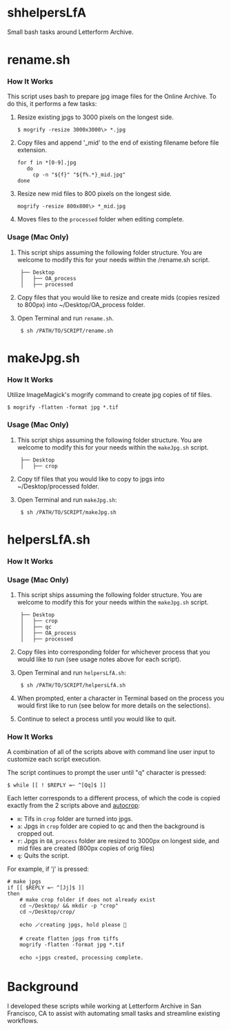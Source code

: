 # shhelpersLfA
 Small bash tasks around Letterform Archive.

# rename.sh

### How It Works
This script uses bash to prepare jpg image files for the Online Archive. To do this, it performs a few tasks: 

1. Resize existing jpgs to 3000 pixels on the longest side. 

       $ mogrify -resize 3000x3000\> *.jpg  
   
2. Copy files and append '_mid' to the end of existing filename before file extension.  

       for f in *[0-9].jpg  
          do 
            cp -n "${f}" "${f%.*}_mid.jpg"
       done

3. Resize new mid files to 800 pixels on the longest side. 

       mogrify -resize 800x800\> *_mid.jpg

4. Moves files to the `processed` folder when editing complete. 

### Usage (Mac Only)

1. This script ships assuming the following folder structure. You are welcome to modify this for your needs within the /rename.sh script.

        ├── Desktop
        │   ├── OA_process
        │   ├── processed

2. Copy files that you would like to resize and create mids (copies resized to 800px) into ~/Desktop/OA_process folder. 

3. Open Terminal and run `rename.sh`. 
      
        $ sh /PATH/TO/SCRIPT/rename.sh 
        
# makeJpg.sh

### How It Works 

Utilize ImageMagick's mogrify command to create jpg copies of tif files. 

    $ mogrify -flatten -format jpg *.tif

### Usage (Mac Only)
1. This script ships assuming the following folder structure. You are welcome to modify this for your needs within the `makeJpg.sh` script. 

        ├── Desktop
        │   ├── crop

2. Copy tif files that you would like to copy to jpgs into ~/Desktop/processed folder. 

3. Open Terminal and run `makeJpg.sh`: 

        $ sh /PATH/TO/SCRIPT/makeJpg.sh 

# helpersLfA.sh

### How It Works



### Usage (Mac Only) 

1. This script ships assuming the following folder structure. You are welcome to modify this for your needs within the `makeJpg.sh` script. 

        ├── Desktop
        │   ├── crop
        │   ├── qc
        │   ├── OA_process
        │   ├── processed

2. Copy files into corresponding folder for whichever process that you would like to run (see usage notes above for each script). 

3. Open Terminal and run `helpersLfA.sh`: 

        $ sh /PATH/TO/SCRIPT/helpersLfA.sh 

4. When prompted, enter a character in Terminal based on the process you would first like to run (see below for more details on the selections).  

5. Continue to select a process until you would like to quit. 

### How It Works
A combination of all of the scripts above with command line user input to customize each script execution. 

The script continues to prompt the user until "q" character is pressed: 

    $ while [[ ! $REPLY =~ ^[Qq]$ ]] 

Each letter corresponds to a different process, of which the code is copied exactly from the 2 scripts above and [autocrop](https://github.com/elliswmartin/autocropLfA/blob/85c9591d4c998e8d62e71494234da52d38808b6a/autocrop.sh): 

* `m`: Tifs in `crop` folder are turned into jpgs.
* `a`: Jpgs in `crop` folder are copied to qc and then the background is cropped out. 
* `r`: Jpgs in `OA_process` folder are resized to 3000px on longest side, and mid files are created (800px copies of orig files)    
* `q`: Quits the script. 

For example, if 'j' is pressed: 

```
# make jpgs
if [[ $REPLY =~ ^[Jj]$ ]]
then
    # make crop folder if does not already exist
    cd ~/Desktop/ && mkdir -p "crop" 
    cd ~/Desktop/crop/

    echo 🪄creating jpgs, hold please 🚀

    # create flatten jpgs from tiffs
    mogrify -flatten -format jpg *.tif

    echo ⭐jpgs created, processing complete. 
 ```   
    
# Background 
I developed these scripts while working at Letterform Archive in San Francisco, CA to assist with automating small tasks and streamline existing workflows. 
